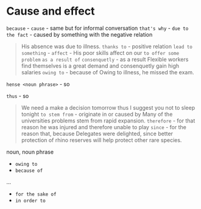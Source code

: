 # Cause and effect

`because` - 
`cause` - same but for informal conversation
`that's why` - 
`due to the fact` - caused by something with the negative relation
> His absence was due to illness.
`thanks to` - positive relation
`lead to something` - 
`affect` - 
> His poor skills affect on our
`to offer some problem`
`as a result of`
`consenquetly` - as a result
> Flexible workers find themselves is a great demand and consenquetly gain high salaries
`owing to` - because of
> Owing to illness, he missed the exam.

`hense <noun phrase>` - so
> 
`thus` - so
> We need a make a decision tomorrow thus I suggest you not to sleep tonight
`to stem from` - originate in or caused by
> Many of the universities problems stem from rapid expansion.
`therefore` - for that reason
> he was injured and therefore unable to play
`since` - for the reason that, because
> Delegates were delighted, since better protection of rhino reserves will help protect other rare species.

noun, noun phrase
- `owing to`
- `because of`


...
- `for the sake of`
- `in order to`


